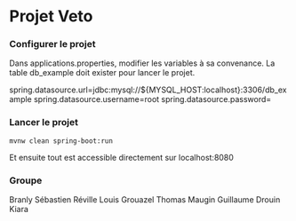 # Projet Veto

### Configurer le projet

Dans applications.properties, modifier les variables à sa convenance.
La table db_example doit exister pour lancer le projet.

spring.datasource.url=jdbc:mysql://${MYSQL_HOST:localhost}:3306/db_example
spring.datasource.username=root
spring.datasource.password=

### Lancer le projet

`mvnw clean spring-boot:run`

Et ensuite tout est accessible directement sur localhost:8080

### Groupe

Branly Sébastien
Réville Louis
Grouazel Thomas
Maugin Guillaume
Drouin Kiara
